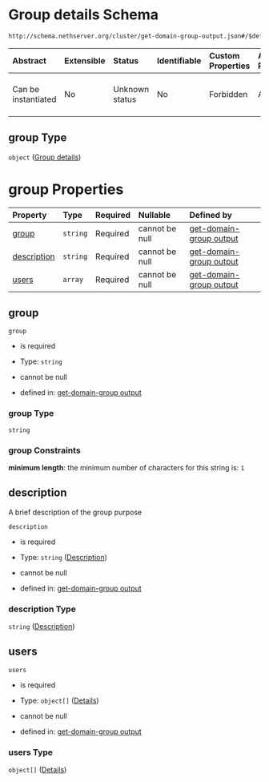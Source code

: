 # Group details Schema

```txt
http://schema.nethserver.org/cluster/get-domain-group-output.json#/$defs/group
```



| Abstract            | Extensible | Status         | Identifiable | Custom Properties | Additional Properties | Access Restrictions | Defined In                                                                                    |
| :------------------ | :--------- | :------------- | :----------- | :---------------- | :-------------------- | :------------------ | :-------------------------------------------------------------------------------------------- |
| Can be instantiated | No         | Unknown status | No           | Forbidden         | Allowed               | none                | [get-domain-group-output.json\*](cluster/get-domain-group-output.json "open original schema") |

## group Type

`object` ([Group details](get-domain-group-output-defs-group-details.md))

# group Properties

| Property                    | Type     | Required | Nullable       | Defined by                                                                                                                                                                                              |
| :-------------------------- | :------- | :------- | :------------- | :------------------------------------------------------------------------------------------------------------------------------------------------------------------------------------------------------ |
| [group](#group)             | `string` | Required | cannot be null | [get-domain-group output](get-domain-group-output-defs-group-details-properties-group.md "http://schema.nethserver.org/cluster/get-domain-group-output.json#/$defs/group/properties/group")             |
| [description](#description) | `string` | Required | cannot be null | [get-domain-group output](get-domain-group-output-defs-group-details-properties-description.md "http://schema.nethserver.org/cluster/get-domain-group-output.json#/$defs/group/properties/description") |
| [users](#users)             | `array`  | Required | cannot be null | [get-domain-group output](get-domain-group-output-defs-group-details-properties-group-members.md "http://schema.nethserver.org/cluster/get-domain-group-output.json#/$defs/group/properties/users")     |

## group



`group`

* is required

* Type: `string`

* cannot be null

* defined in: [get-domain-group output](get-domain-group-output-defs-group-details-properties-group.md "http://schema.nethserver.org/cluster/get-domain-group-output.json#/$defs/group/properties/group")

### group Type

`string`

### group Constraints

**minimum length**: the minimum number of characters for this string is: `1`

## description

A brief description of the group purpose

`description`

* is required

* Type: `string` ([Description](get-domain-group-output-defs-group-details-properties-description.md))

* cannot be null

* defined in: [get-domain-group output](get-domain-group-output-defs-group-details-properties-description.md "http://schema.nethserver.org/cluster/get-domain-group-output.json#/$defs/group/properties/description")

### description Type

`string` ([Description](get-domain-group-output-defs-group-details-properties-description.md))

## users



`users`

* is required

* Type: `object[]` ([Details](get-domain-group-output-defs-user.md))

* cannot be null

* defined in: [get-domain-group output](get-domain-group-output-defs-group-details-properties-group-members.md "http://schema.nethserver.org/cluster/get-domain-group-output.json#/$defs/group/properties/users")

### users Type

`object[]` ([Details](get-domain-group-output-defs-user.md))
